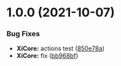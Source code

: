 # 1.0.0 (2021-10-07)


### Bug Fixes

* **XiCore:** actions test ([850e78a](https://github.com/hww/XiCore/commit/850e78af5b26a9767b3d5f6abb8cf1f538656b6c))
* **XiCore:** fix ([bb968bf](https://github.com/hww/XiCore/commit/bb968bfdb47bc2707fefe66712c928c3256318d3))
